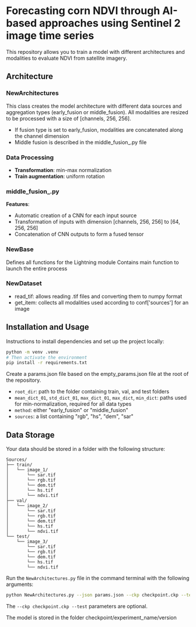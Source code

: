 # Forecasting corn NDVI through AI-based approaches using Sentinel 2 image time series

This repository allows you to train a model with different architectures and modalities to evaluate NDVI from satellite imagery.

## Architecture

### NewArchitectures
This class creates the model architecture with different data sources and aggregation types (early_fusion or middle_fusion).
All modalities are resized to be processed with a size of [channels, 256, 256].
- If fusion type is set to early_fusion, modalities are concatenated along the channel dimension
- Middle fusion is described in the middle_fusion_.py file

### Data Processing
- **Transformation**: min-max normalization
- **Train augmentation**: uniform rotation

### middle_fusion_.py
**Features**:
- Automatic creation of a CNN for each input source
- Transformation of inputs with dimension [channels, 256, 256] to [64, 256, 256]
- Concatenation of CNN outputs to form a fused tensor

### NewBase
Defines all functions for the Lightning module
Contains main function to launch the entire process

### NewDataset
- read_tif: allows reading .tif files and converting them to numpy format
- get_item: collects all modalities used according to conf['sources'] for an image

## Installation and Usage

Instructions to install dependencies and set up the project locally:

```bash
python -m venv .venv
# Then activate the environment
pip install -r requirements.txt
```

Create a params.json file based on the empty_params.json file at the root of the repository.

- `root_dir`: path to the folder containing train, val, and test folders
- `mean_dict_01`, `std_dict_01`, `max_dict_01`, `max_dict`, `min_dict`: paths used for min-normalization, required for all data types
- `method`: either "early_fusion" or "middle_fusion"
- `sources`: a list containing "rgb", "hs", "dem", "sar"

## Data Storage

Your data should be stored in a folder with the following structure:

```
Sources/
├── train/
│   └── image_1/
│       └── sar.tif
│       └── rgb.tif
│       └── dem.tif
│       └── hs.tif
│       └── ndvi.tif
├── val/
│   └── image_2/
│       └── sar.tif
│       └── rgb.tif
│       └── dem.tif
│       └── hs.tif
│       └── ndvi.tif
└── test/
    └── image_3/
        └── sar.tif
        └── rgb.tif
        └── dem.tif
        └── hs.tif
        └── ndvi.tif
```

Run the `NewArchitectures.py` file in the command terminal with the following arguments:

```bash
python NewArchitectures.py --json params.json --ckp checkpoint.ckp --test
```

The `--ckp checkpoint.ckp --test` parameters are optional.

The model is stored in the folder checkpoint/experiment_name/version